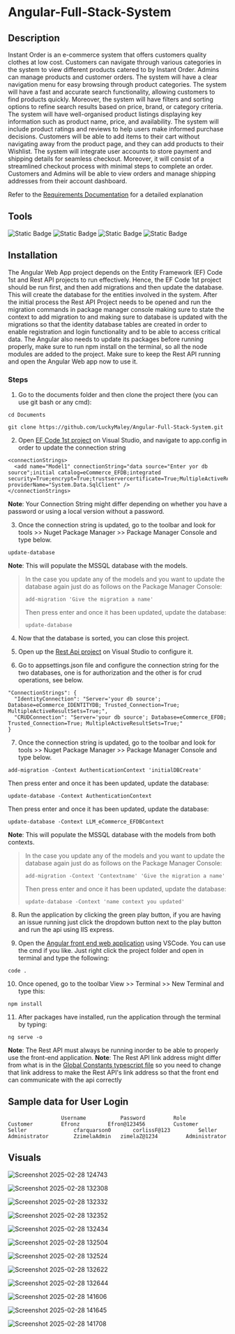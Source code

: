# Angular-Full-Stack-System



## Description
Instant Order is an e-commerce system that offers customers quality clothes at low cost. Customers can navigate through various categories in the system to view different products catered to by Instant Order. Admins can manage products and customer orders.
The system will have a clear navigation menu for easy browsing through product categories. The system will have a fast and accurate search functionality, allowing customers to find products quickly. Moreover, the system will have filters and sorting options to refine search results based on price, brand, or category criteria.
The system will have well-organised product listings displaying key information such as product name, price, and availability. The system will include product ratings and reviews to help users make informed purchase decisions. Customers will be able to add items to their cart without navigating away from the product page, and they can add products to their Wishlist.
The system will integrate user accounts to store payment and shipping details for seamless checkout. Moreover, it will consist of a streamlined checkout process with minimal steps to complete an order. Customers and Admins will be able to view orders and manage shipping addresses from their account dashboard.


Refer to the [Requirements Documentation](/LLM_eCommerce_Requirement_Specification.docx) for a detailed explanation 

## Tools
![Static Badge](https://img.shields.io/badge/Visual%20Studio-2022%20or%20later-green) ![Static Badge](https://img.shields.io/badge/.Net%20Framework-6.0-blue) ![Static Badge](https://img.shields.io/badge/MSSQL-v18%20or%20later-red) ![Static Badge](https://img.shields.io/badge/VScode-1.97.0%20or%20later-yellow)

## Installation
The Angular Web App project depends on the Entity Framework (EF) Code 1st and Rest API projects to run effectively. Hence, the EF Code 1st project should be run first, and then add migrations and then update the database. This will create the database for the entities involved in the system. After the initial process the Rest API Project needs to be opened and run the migration commands in package manager console making sure to state the context to add migration to and making sure to database is updated with the migrations so that the identity database tables are created in order to enable registration and login functionality and to be able to access critical data. The Angular also needs to update its packages before running properly, make sure to run npm install on the terminal, so all the node modules are added to the project. Make sure to keep the Rest API running and open the Angular Web app now to use it.


### Steps

1. Go to the documents folder and then clone the project there (you can use git bash or any cmd):
```
cd Documents
```
```
git clone https://github.com/LuckyMaley/Angular-Full-Stack-System.git
```

2. Open [EF Code 1st project](/LLM_eCommerce_EFCODE1ST) on Visual Studio, and navigate to app.config in order to update the connection string
```
<connectionStrings>
  <add name="Model1" connectionString="data source="Enter yor db source";initial catalog=eCommerce_EFDB;integrated security=True;encrypt=True;trustservercertificate=True;MultipleActiveResultSets=True;App=EntityFramework" providerName="System.Data.SqlClient" />
</connectionStrings>
```
**Note**: Your Connection String might differ depending on whether you have a password or using a local version without a password.

3. Once the connection string is updated, go to the toolbar and look for tools >> Nuget Package Manager >> Package Manager Console and type below.
```
update-database
```
**Note**: This will populate the MSSQL database with the models. 

> In the case you update any of the models and you want to update the database again just do as follows on the Package Manager Console:
> ```
> add-migration 'Give the migration a name'
> ```
> Then press enter and once it has been updated, update the database:
> ```
> update-database
> ```

4. Now that the database is sorted, you can close this project.

5. Open up the [Rest Api project](/LLM_eCommerce_RESTAPI) on Visual Studio to configure it.

6. Go to appsettings.json file and configure the connection string for the two databases, one is for authorization and the other is for crud operations, see below.
```
"ConnectionStrings": {
  "IdentityConnection": "Server='your db source'; Database=eCommerce_IDENTITYDB; Trusted_Connection=True; MultipleActiveResultSets=True;",
  "CRUDConnection": "Server='your db source'; Database=eCommerce_EFDB; Trusted_Connection=True; MultipleActiveResultSets=True;"
}
```

7. Once the connection string is updated, go to the toolbar and look for tools >> Nuget Package Manager >> Package Manager Console and type below.
```
add-migration -Context AuthenticationContext 'initialDBCreate'
```

Then press enter and once it has been updated, update the database:

```
update-database -Context AuthenticationContext
```

Then press enter and once it has been updated, update the database:

```
update-database -Context LLM_eCommerce_EFDBContext
```
**Note**: This will populate the MSSQL database with the models from both contexts. 

> In the case you update any of the models and you want to update the database again just do as follows on the Package Manager Console:
> ```
> add-migration -Context 'Contextname' 'Give the migration a name'
> ```
> Then press enter and once it has been updated, update the database:
> ```
> update-database -Context 'name context you updated'
> ```
8. Run the application by clicking the green play button, if you are having an issue running just click the dropdown button next to the play button and run the api using IIS express.

9. Open the [Angular front end web application](/LLM-eCommerce-Ang) using VSCode. You can use the cmd if you like. Just right click the project folder and open in terminal and type the following:
```
code .
```

10. Once opened, go to the toolbar View >> Terminal >> New Terminal and type this:
```
npm install
```

11. After packages have installed, run the application through the terminal by typing:
```
ng serve -o
``` 
**Note**: The Rest API must always be running inorder to be able to properly use the front-end application.
**Note**: The Rest API link address might differ from what is in the [Global Constants typescript file](https://github.com/LuckyMaley/Angular-Full-Stack-System/blob/main/LLM-eCommerce-Ang/src/app/global-constants.ts) so you need to change that link address to make the Rest API's link address so that the front end can communicate with the api correctly

## Sample data for User Login	
```	
	             Username	        Password	     Role
Customer	     Efronz	        Efron@123456	     Customer 
Seller	             cfarquarson0       corlissF@123	     Seller
Administrator	     ZzimelaAdmin	zimelaZ@1234	     Administrator
```

## Visuals
![Screenshot 2025-02-28 124743](https://github.com/user-attachments/assets/7d503b67-e80a-4e71-a000-c889b723db58)

![Screenshot 2025-02-28 132308](https://github.com/user-attachments/assets/7280b35d-e351-485b-b8ab-bf2eefc5bec1)

![Screenshot 2025-02-28 132332](https://github.com/user-attachments/assets/44023e96-8fa7-4449-a68d-bc6ce8683004)

![Screenshot 2025-02-28 132352](https://github.com/user-attachments/assets/7752da04-e91c-488e-baea-be2081824c79)

![Screenshot 2025-02-28 132434](https://github.com/user-attachments/assets/616e1343-4fc6-4d5f-a604-56fc5a59cab9)

![Screenshot 2025-02-28 132504](https://github.com/user-attachments/assets/86d89be8-390c-43d9-82e5-81162c51ae29)

![Screenshot 2025-02-28 132524](https://github.com/user-attachments/assets/7b10799f-1ae0-43ff-84ba-636861137f7e)

![Screenshot 2025-02-28 132622](https://github.com/user-attachments/assets/e76e55ab-55b5-44ed-9dbe-faea56e9c41f)

![Screenshot 2025-02-28 132644](https://github.com/user-attachments/assets/a74b20f0-a08b-4f6e-82fe-4eb4725318e7)

![Screenshot 2025-02-28 141606](https://github.com/user-attachments/assets/71167183-d2e1-4263-92fa-505fabb3fdf3)

![Screenshot 2025-02-28 141645](https://github.com/user-attachments/assets/4a39050b-c394-4f9b-a250-f21dec3ffbd3)

![Screenshot 2025-02-28 141708](https://github.com/user-attachments/assets/031134e1-d6c4-466f-a31c-8ffe6540a23a)






